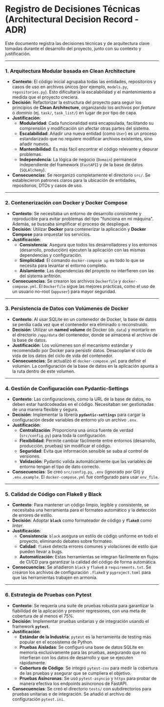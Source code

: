# Registro de Decisiones Técnicas (Architectural Decision Record - ADR)

Este documento registra las decisiones técnicas y de arquitectura clave tomadas durante el desarrollo del proyecto, junto con su contexto y justificación.

---

### 1. Arquitectura Modular basada en Clean Architecture

-   **Contexto**: El código inicial agrupaba todas las entidades, repositorios y casos de uso en archivos únicos (por ejemplo, `models.py`, `repositories.py`). Esto dificultaría la escalabilidad y el mantenimiento a medida que el proyecto creciera.
-   **Decisión**: Refactorizar la estructura del proyecto para seguir los principios de **Clean Architecture**, organizando los archivos por *feature* o *dominio* (ej. `task/`, `task_list/`) en lugar de por tipo de capa.
-   **Justificación**:
    -   **Modularidad**: Cada funcionalidad está encapsulada, facilitando su comprensión y modificación sin afectar otras partes del sistema.
    -   **Escalabilidad**: Añadir una nueva entidad (como `User`) es un proceso estandarizado que no requiere modificar archivos existentes, sino añadir nuevos.
    -   **Mantenibilidad**: Es más fácil encontrar el código relevante y depurar problemas.
    -   **Independencia**: La lógica de negocio (`Domain`) permanece independiente del framework (`FastAPI`) y de la base de datos (`SQLAlchemy`).
-   **Consecuencias**: Se reorganizó completamente el directorio `src/`. Se establecieron patrones claros para la ubicación de entidades, repositorios, DTOs y casos de uso.

---

### 2. Contenerización con Docker y Docker Compose

-   **Contexto**: Se necesitaba un entorno de desarrollo consistente y reproducible para evitar problemas del tipo "funciona en mi máquina". Además, se buscaba simplificar el proceso de despliegue.
-   **Decisión**: Utilizar **Docker** para contenerizar la aplicación y **Docker Compose** para orquestar los servicios.
-   **Justificación**:
    -   **Consistencia**: Asegura que todos los desarrolladores y los entornos (desarrollo, producción) ejecuten la aplicación con las mismas dependencias y configuración.
    -   **Simplicidad**: El comando `docker-compose up` es todo lo que se necesita para levantar el entorno completo.
    -   **Aislamiento**: Las dependencias del proyecto no interfieren con las del sistema anfitrión.
-   **Consecuencias**: Se crearon los archivos `Dockerfile` y `docker-compose.yml`. El `Dockerfile` sigue las mejores prácticas, como el uso de un usuario no-root (`appuser`) para mayor seguridad.

---

### 3. Persistencia de Datos con Volúmenes de Docker

-   **Contexto**: Al usar SQLite en un contenedor de Docker, la base de datos se perdía cada vez que el contenedor era eliminado o reconstruido.
-   **Decisión**: Utilizar un **named volume** de Docker (`db_data`) y montarlo en el directorio `/app/data` del contenedor, donde se almacena el archivo de la base de datos.
-   **Justificación**: Los volúmenes son el mecanismo estándar y recomendado por Docker para persistir datos. Desacoplan el ciclo de vida de los datos del ciclo de vida del contenedor.
-   **Consecuencias**: Se actualizó el `docker-compose.yml` para definir el volumen. La configuración de la base de datos en la aplicación apunta a la ruta dentro de este volumen.

---

### 4. Gestión de Configuración con Pydantic-Settings

-   **Contexto**: Las configuraciones, como la URL de la base de datos, no deben estar hardcodeadas en el código. Necesitaban ser gestionadas de una manera flexible y segura.
-   **Decisión**: Implementar la librería **`pydantic-settings`** para cargar la configuración desde variables de entorno y/o un archivo `.env`.
-   **Justificación**:
    -   **Centralización**: Proporciona una única fuente de verdad (`src/config.py`) para toda la configuración.
    -   **Flexibilidad**: Permite cambiar fácilmente entre entornos (desarrollo, producción, pruebas) sin modificar el código.
    -   **Seguridad**: Evita que información sensible se suba al control de versiones.
    -   **Validación**: Pydantic valida automáticamente que las variables de entorno tengan el tipo de dato correcto.
-   **Consecuencias**: Se creó `src/config.py`, `.env` (ignorado por Git) y `.env.example`. El `docker-compose.yml` fue configurado para usar `env_file`.

---

### 5. Calidad de Código con Flake8 y Black

-   **Contexto**: Para mantener un código limpio, legible y consistente, se necesitaba una herramienta para el formateo automático y la detección de errores de estilo.
-   **Decisión**: Adoptar **`black`** como formateador de código y **`flake8`** como *linter*.
-   **Justificación**:
    -   **Consistencia**: `black` asegura un estilo de código uniforme en todo el proyecto, eliminando debates sobre formateo.
    -   **Calidad**: `flake8` detecta errores comunes y violaciones de estilo que pueden llevar a bugs.
    -   **Automatización**: Estas herramientas se integran fácilmente en flujos de CI/CD para garantizar la calidad del código de forma automática.
-   **Consecuencias**: Se añadieron `black` y `flake8` a `requirements.txt`. Se crearon los archivos de configuración `.flake8` y `pyproject.toml` para que las herramientas trabajen en armonía.

---

### 6. Estrategia de Pruebas con Pytest

-   **Contexto**: Se requería una suite de pruebas robusta para garantizar la fiabilidad de la aplicación y prevenir regresiones, con una meta de cobertura de al menos el 75%.
-   **Decisión**: Implementar pruebas unitarias y de integración usando el framework **`pytest`**.
-   **Justificación**:
    -   **Estándar de la Industria**: `pytest` es la herramienta de testing más popular en el ecosistema de Python.
    -   **Pruebas Aisladas**: Se configuró una base de datos SQLite en memoria exclusivamente para las pruebas, asegurando que no interfieran con los datos de desarrollo y que se ejecuten rápidamente.
    -   **Cobertura de Código**: Se integró `pytest-cov` para medir la cobertura de las pruebas y asegurar que se cumpliera el objetivo.
    -   **Pruebas Asíncronas**: Se usó `pytest-asyncio` y `httpx` para probar de manera efectiva los endpoints asíncronos de FastAPI.
-   **Consecuencias**: Se creó el directorio `tests/` con subdirectorios para pruebas unitarias e de integración. Se añadió el archivo de configuración `pytest.ini`. 